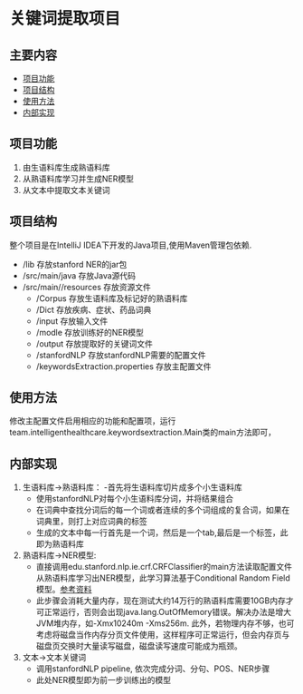 # 关键词提取项目

## 主要内容
- [项目功能](#Funciton)
- [项目结构](#Structure)
- [使用方法](#HowToUse)
- [内部实现](#Implementation)


## <h2 id="Funciton">项目功能</h2>
1. 由生语料库生成熟语料库
2. 从熟语料库学习并生成NER模型
3. 从文本中提取文本关键词


## <h2 id="Structure">项目结构</h2>
整个项目是在IntelliJ IDEA下开发的Java项目,使用Maven管理包依赖.

-  /lib 存放stanford NER的jar包
-  /src/main/java 存放Java源代码
- /src/main//resources 存放资源文件
     - /Corpus 存放生语料库及标记好的熟语料库
     - /Dict   存放疾病、症状、药品词典
     - /input 存放输入文件
     - /modle 存放训练好的NER模型
     - /output 存放提取好的关键词文件
     - /stanfordNLP 存放stanfordNLP需要的配置文件
     - /keywordsExtraction.properties 存放主配置文件

## <h2 id="HowToUse">使用方法</h2>
修改主配置文件启用相应的功能和配置项，运行team.intelligenthealthcare.keywordsextraction.Main类的main方法即可，

## <h2 id="Implementation">内部实现</h2>
1. 生语料库->熟语料库： 
    -首先将生语料库切片成多个小生语料库
    - 使用stanfordNLP对每个小生语料库分词，并将结果组合
    - 在词典中查找分词后的每一个词或者连续的多个词组成的复合词，如果在词典里，则打上对应词典的标签
    - 生成的文本中每一行首先是一个词，然后是一个tab,最后是一个标签，此即为熟语料库
2. 熟语料库->NER模型:
    - 直接调用edu.stanford.nlp.ie.crf.CRFClassifier的main方法读取配置文件从熟语料库学习出NER模型，此学习算法基于Conditional Random Field模型。[参考资料](https://nlp.stanford.edu/software/CRF-NER.html)
    - 此步骤会消耗大量内存，现在测试大约14万行的熟语料库需要10GB内存才可正常运行，否则会出现java.lang.OutOfMemory错误。解决办法是增大JVM堆内存，如-Xmx10240m -Xms256m. 此外，若物理内存不够，也可考虑将磁盘当作内存分页文件使用，这样程序可正常运行，但会内存页与磁盘页交换时大量读写磁盘，磁盘读写速度可能成为瓶颈。
3. 文本->文本关键词
    - 调用stanfordNLP pipeline, 依次完成分词、分句、POS、NER步骤
    - 此处NER模型即为前一步训练出的模型
